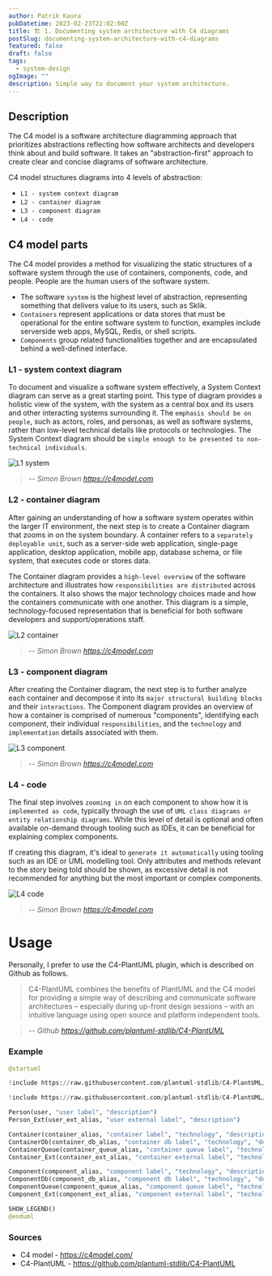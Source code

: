 ```yaml
---
author: Patrik Kaura
pubDatetime: 2023-02-23T22:02:00Z
title: 🏗️ 1. Documenting system architecture with C4 diagrams
postSlug: documenting-system-architecture-with-c4-diagrams
featured: false
draft: false
tags:
  - system-design
ogImage: ""
description: Simple way to document your system architecture.
---
```


## Description

The C4 model is a software architecture diagramming approach that prioritizes abstractions
reflecting how software architects and developers think about and build software.
It takes an "abstraction-first" approach to create clear and concise diagrams of software
architecture.

C4 model structures diagrams into 4 levels of abstraction:

- `L1 - system context diagram`
- `L2 - container diagram`
- `L3 - component diagram`
- `L4 - code`

## C4 model parts

The C4 model provides a method for visualizing the static structures of a software
system through the use of containers, components, code, and people.
People are the human users of the software system.

- The software `system` is the highest
  level of abstraction, representing something that delivers value to its users, such as Sklik.
- `Containers` represent applications or data stores that must be operational for the entire
  software system to function, examples include serverside web apps, MySQL, Redis, or
  shell scripts.
- `Components` group related functionalities together and are encapsulated
  behind a well-defined interface.

### L1 - system context diagram

To document and visualize a software system effectively, a System Context diagram can serve as a great starting point. This type of diagram provides a holistic view of the system, with the system as a central box and its users and other interacting systems surrounding it. The `emphasis should be on people`, such as actors, roles, and personas, as well as software systems, rather than low-level technical details like protocols or technologies. The System Context diagram should be `simple enough to be presented to non-technical individuals`.

![L1 system](/assets/c4/l1-system.png)

> -- <cite>Simon Brown https://c4model.com</cite>

### L2 - container diagram

After gaining an understanding of how a software system operates within the larger IT environment, the next step is to create a Container diagram that zooms in on the system boundary. A container refers to a `separately deployable unit`, such as a server-side web application, single-page application, desktop application, mobile app, database schema, or file system, that executes code or stores data.

The Container diagram provides a `high-level overview` of the software architecture and illustrates how `responsibilities are distributed` across the containers. It also shows the major technology choices made and how the containers communicate with one another. This diagram is a simple, technology-focused representation that is beneficial for both software developers and support/operations staff.

![L2 container](/assets/c4/l2-container.png)

> -- <cite>Simon Brown https://c4model.com</cite>

### L3 - component diagram

After creating the Container diagram, the next step is to further analyze each container and decompose it into its `major structural building blocks` and their `interactions`. The Component diagram provides an overview of how a container is comprised of numerous "components", identifying each component, their individual `responsibilities`, and the `technology` and `implementation` details associated with them.

![L3 component](/assets/c4/l3-component.png)

> -- <cite>Simon Brown https://c4model.com</cite>

### L4 - code

The final step involves `zooming in` on each component to show how it is `implemented as code`, typically through the use of `UML class diagrams or entity relationship diagrams`. While this level of detail is optional and often available on-demand through tooling such as IDEs, it can be beneficial for explaining complex components.

If creating this diagram, it's ideal to `generate it automatically` using tooling such as an IDE or UML modelling tool. Only attributes and methods relevant to the story being told should be shown, as excessive detail is not recommended for anything but the most important or complex components.

![L4 code](/assets/c4/l4-code.png)

> -- <cite>Simon Brown https://c4model.com</cite>

# Usage

Personally, I prefer to use the C4-PlantUML plugin, which is described on Github as follows.

> C4-PlantUML combines the benefits of PlantUML and the C4 model for providing a simple way of describing and communicate software architectures – especially during up-front design sessions – with an intuitive language using open source and platform independent tools.

> -- <cite>Github https://github.com/plantuml-stdlib/C4-PlantUML</cite>

### Example

```python
@startuml

!include https://raw.githubusercontent.com/plantuml-stdlib/C4-PlantUML/master/C4_Container.puml

!include https://raw.githubusercontent.com/plantuml-stdlib/C4-PlantUML/master/C4_Component.puml

Person(user, "user label", "description")
Person_Ext(user_ext_alias, "user external label", "description")

Container(container_alias, "container label", "technology", "description")
ContainerDb(container_db_alias, "container db label", "technology", "description")
ContainerQueue(container_queue_alias, "container queue label", "technology", "description")
Container_Ext(container_ext_alias, "container external label", "technology", "description")

Component(component_alias, "component label", "technology", "description")
ComponentDb(component_db_alias, "component db label", "technology", "description")
ComponentQueue(component_queue_alias, "component queue label", "technology", "description")
Component_Ext(component_ext_alias, "component external label", "technology", "description")

SHOW_LEGEND()
@enduml
```

### Sources

- C4 model - https://c4model.com/
- C4-PlantUML - https://github.com/plantuml-stdlib/C4-PlantUML
